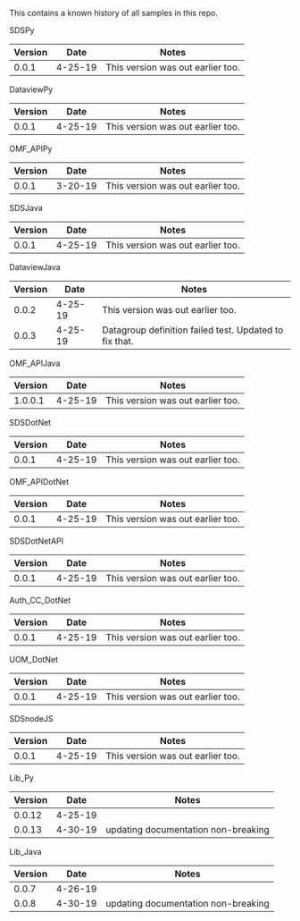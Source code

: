 This contains a known history of all samples in this repo.  


SDSPy

Version | Date |  Notes
----|-----------| --------
0.0.1 | 4-25-19 | This version was out earlier too.  



DataviewPy

Version | Date |  Notes
----|-----------| --------
0.0.1 | 4-25-19 | This version was out earlier too.  


OMF_APIPy

Version | Date |  Notes
----|-----------| --------
0.0.1 | 3-20-19 | This version was out earlier too.  


SDSJava

Version | Date |  Notes
----|-----------| --------
0.0.1 | 4-25-19 | This version was out earlier too.  


DataviewJava

Version | Date |  Notes
----|-----------| --------
0.0.2 | 4-25-19 | This version was out earlier too.  
0.0.3 | 4-25-19 | Datagroup definition failed test.  Updated to fix that. 


OMF_APIJava

Version | Date |  Notes
----|-----------| --------
1.0.0.1 | 4-25-19 | This version was out earlier too.  


SDSDotNet

Version | Date |  Notes
----|-----------| --------
0.0.1 | 4-25-19 | This version was out earlier too.


OMF_APIDotNet

Version | Date |  Notes
----|-----------| --------
0.0.1 | 4-25-19 | This version was out earlier too.


SDSDotNetAPI

Version | Date |  Notes
----|-----------| --------
0.0.1 | 4-25-19 | This version was out earlier too.


Auth_CC_DotNet

Version | Date |  Notes
----|-----------| --------
0.0.1 | 4-25-19 | This version was out earlier too.


UOM_DotNet

Version | Date |  Notes
----|-----------| --------
0.0.1 | 4-25-19 | This version was out earlier too.


SDSnodeJS

Version | Date |  Notes
----|-----------| --------
0.0.1 | 4-25-19 | This version was out earlier too.


Lib_Py

Version | Date |  Notes
----|-----------| --------
0.0.12 | 4-25-19 | 
0.0.13 | 4-30-19 | updating documentation non-breaking


Lib_Java

Version | Date |  Notes
----|-----------| --------
0.0.7 | 4-26-19 | 
0.0.8 | 4-30-19 | updating documentation non-breaking
